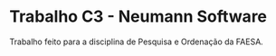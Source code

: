 # Trabalho C3 - Neumann Software 
Trabalho feito para a disciplina de Pesquisa e Ordenação da FAESA.
